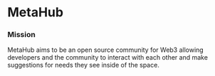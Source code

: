# MetaHub

### Mission

MetaHub aims to be an open source community for Web3 allowing developers and the community to interact with each other and make suggestions for needs they see inside of the space.
